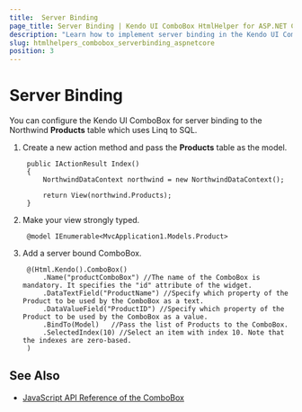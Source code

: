 ```yaml
---
title:  Server Binding
page_title: Server Binding | Kendo UI ComboBox HtmlHelper for ASP.NET Core
description: "Learn how to implement server binding in the Kendo UI ComboBox HtmlHelper for ASP.NET Core (MVC 6 or ASP.NET Core MVC)."
slug: htmlhelpers_combobox_serverbinding_aspnetcore
position: 3
---
```


# Server Binding

You can configure the Kendo UI ComboBox for server binding to the Northwind **Products** table which uses Linq to SQL.

1. Create a new action method and pass the **Products** table as the model.

        public IActionResult Index()
        {
            NorthwindDataContext northwind = new NorthwindDataContext();

            return View(northwind.Products);
        }

1. Make your view strongly typed.

        @model IEnumerable<MvcApplication1.Models.Product>


1. Add a server bound ComboBox.

        @(Html.Kendo().ComboBox()
            .Name("productComboBox") //The name of the ComboBox is mandatory. It specifies the "id" attribute of the widget.
            .DataTextField("ProductName") //Specify which property of the Product to be used by the ComboBox as a text.
            .DataValueField("ProductID") //Specify which property of the Product to be used by the ComboBox as a value.
            .BindTo(Model)   //Pass the list of Products to the ComboBox.
            .SelectedIndex(10) //Select an item with index 10. Note that the indexes are zero-based.
        )

## See Also

* [JavaScript API Reference of the ComboBox](http://docs.telerik.com/kendo-ui/api/javascript/ui/combobox)
